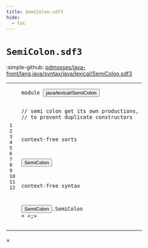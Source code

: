 ```yaml
---
title: SemiColon.sdf3
hide:
  - toc
---
```


# `SemiColon.sdf3`

:simple-github: [pdmosses/java-front/lang.java/syntax/java/lexical/SemiColon.sdf3]

[pdmosses/java-front/lang.java/syntax/java/lexical/SemiColon.sdf3]: https://github.com/pdmosses/java-front/blob/master/lang.java/syntax/java/lexical/SemiColon.sdf3 "The source file on GitHub"

<div class="sdf3"><table class="highlighttable"><tbody><tr><td class="linenos"><div class="linenodiv"><pre><span></span>1
2
3
4
5
6
7
8
9
10
11
12
</pre></div></td>
<td class="code"><pre><code><span class="keyword">module</span> <button class="modal-open" id="java/lexical/SemiColon_1_8" title="a definition with multiple references" data-urls="../../classes/ClassDeclarations.sdf3/#java/lexical/SemiColon line 8_3; ../../interfaces/AnnotationTypes.sdf3/#java/lexical/SemiColon line 9_3; ../../interfaces/InterfaceDeclarations.sdf3/#java/lexical/SemiColon line 8_3; ../../packages/TypeDeclarations.sdf3/#java/lexical/SemiColon line 6_3">java/lexical/SemiColon</button>

<span class="layout">//  semi colon get its own productions,</span>
<span class="layout">//  to prevent duplicate constructors</span>

<span class="keyword">context-free sorts</span>

  <button class="modal-open" id="SemiColon_8_3" title="a definition with multiple references" data-urls="../../classes/ClassDeclarations.sdf3/#SemiColon line 67_28; ../../interfaces/AnnotationTypes.sdf3/#SemiColon line 35_37; ../../interfaces/InterfaceDeclarations.sdf3/#SemiColon line 47_32; ../../packages/TypeDeclarations.sdf3/#SemiColon line 18_21">SemiColon</button>

<span class="keyword">context-free syntax</span>

  <button class="modal-open" id="SemiColon_12_3" title="a definition with multiple references" data-urls="../../classes/ClassDeclarations.sdf3/#SemiColon line 67_28; ../../interfaces/AnnotationTypes.sdf3/#SemiColon line 35_37; ../../interfaces/InterfaceDeclarations.sdf3/#SemiColon line 47_32; ../../packages/TypeDeclarations.sdf3/#SemiColon line 18_21">SemiColon</button>.<span class="cons_Constructor"><span id="SemiColon_12_13" title="a definition with no references">SemiColon</span></span> = &lt;<span class="cons_String">;</span>&gt;
</code></pre></td></tr></tbody></table></div>

<div id="modal">
  <div id="modal-content">
    <span id="modal-close">&times;</span>
    <h2 id="modal-h2"></h2>
    <p  id="modal-p"></p>
    <ul id="modal-ul"></ul>
  </div>
</div>
